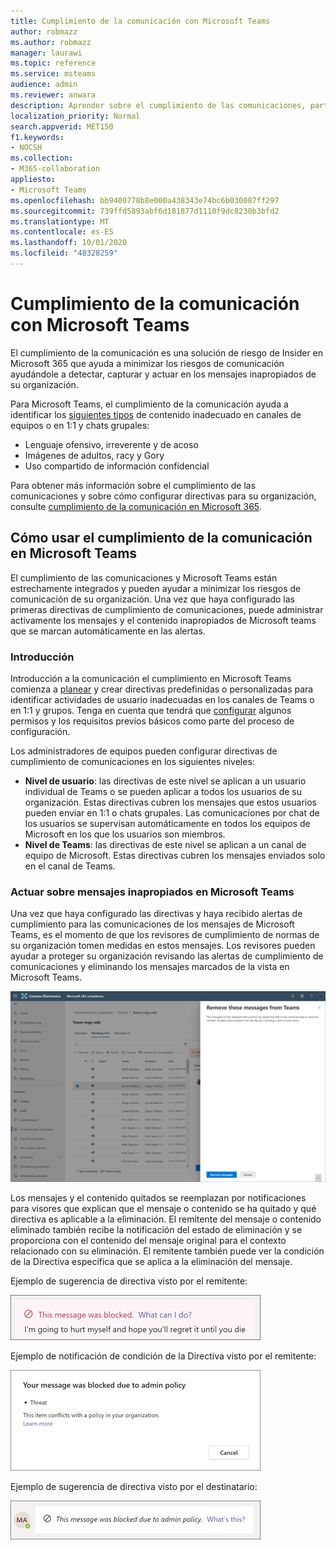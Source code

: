 ```yaml
---
title: Cumplimiento de la comunicación con Microsoft Teams
author: robmazz
ms.author: robmazz
manager: laurawi
ms.topic: reference
ms.service: msteams
audience: admin
ms.reviewer: anwara
description: Aprender sobre el cumplimiento de las comunicaciones, parte de la solución de riesgos de Insider, desde la perspectiva de Microsoft Teams (esta es parte de la funcionalidad de cumplimiento de comunicaciones de M365).
localization_priority: Normal
search.appverid: MET150
f1.keywords:
- NOCSH
ms.collection:
- M365-collaboration
appliesto:
- Microsoft Teams
ms.openlocfilehash: bb9400778b8e000a438343e74bc6b030087ff297
ms.sourcegitcommit: 739ffd5893abf6d181877d1110f9dc8230b3bfd2
ms.translationtype: MT
ms.contentlocale: es-ES
ms.lasthandoff: 10/01/2020
ms.locfileid: "48328259"
---
```

# <a name="communication-compliance-with-microsoft-teams"></a>Cumplimiento de la comunicación con Microsoft Teams

El cumplimiento de la comunicación es una solución de riesgo de Insider en Microsoft 365 que ayuda a minimizar los riesgos de comunicación ayudándole a detectar, capturar y actuar en los mensajes inapropiados de su organización.

Para Microsoft Teams, el cumplimiento de la comunicación ayuda a identificar los [siguientes tipos](https://docs.microsoft.com/microsoft-365/compliance/communication-compliance-feature-reference) de contenido inadecuado en canales de equipos o en 1:1 y chats grupales:

- Lenguaje ofensivo, irreverente y de acoso
- Imágenes de adultos, racy y Gory
- Uso compartido de información confidencial

Para obtener más información sobre el cumplimiento de las comunicaciones y sobre cómo configurar directivas para su organización, consulte [cumplimiento de la comunicación en Microsoft 365](https://docs.microsoft.com/microsoft-365/compliance/communication-compliance).

## <a name="how-to-use-communication-compliance-in-microsoft-teams"></a>Cómo usar el cumplimiento de la comunicación en Microsoft Teams

El cumplimiento de las comunicaciones y Microsoft Teams están estrechamente integrados y pueden ayudar a minimizar los riesgos de comunicación de su organización. Una vez que haya configurado las primeras directivas de cumplimiento de comunicaciones, puede administrar activamente los mensajes y el contenido inapropiados de Microsoft teams que se marcan automáticamente en las alertas.

### <a name="getting-started"></a>Introducción

Introducción a la comunicación el cumplimiento en Microsoft Teams comienza a [planear](https://docs.microsoft.com/microsoft-365/compliance/communication-compliance-plan) y crear directivas predefinidas o personalizadas para identificar actividades de usuario inadecuadas en los canales de Teams o en 1:1 y grupos. Tenga en cuenta que tendrá que [configurar](https://docs.microsoft.com/microsoft-365/compliance/communication-compliance-configure) algunos permisos y los requisitos previos básicos como parte del proceso de configuración.

Los administradores de equipos pueden configurar directivas de cumplimiento de comunicaciones en los siguientes niveles:

- **Nivel de usuario**: las directivas de este nivel se aplican a un usuario individual de Teams o se pueden aplicar a todos los usuarios de su organización. Estas directivas cubren los mensajes que estos usuarios pueden enviar en 1:1 o chats grupales. Las comunicaciones por chat de los usuarios se supervisan automáticamente en todos los equipos de Microsoft en los que los usuarios son miembros.
- **Nivel de Teams**: las directivas de este nivel se aplican a un canal de equipo de Microsoft. Estas directivas cubren los mensajes enviados solo en el canal de Teams.

### <a name="act-on-inappropriate-messages-in-microsoft-teams"></a>Actuar sobre mensajes inapropiados en Microsoft Teams

Una vez que haya configurado las directivas y haya recibido alertas de cumplimiento para las comunicaciones de los mensajes de Microsoft Teams, es el momento de que los revisores de cumplimiento de normas de su organización tomen medidas en estos mensajes. Los revisores pueden ayudar a proteger su organización revisando las alertas de cumplimiento de comunicaciones y eliminando los mensajes marcados de la vista en Microsoft Teams.

![Quitar un mensaje de Teams](./media/communication-compliance-remove-teams-message.png)

Los mensajes y el contenido quitados se reemplazan por notificaciones para visores que explican que el mensaje o contenido se ha quitado y qué directiva es aplicable a la eliminación. El remitente del mensaje o contenido eliminado también recibe la notificación del estado de eliminación y se proporciona con el contenido del mensaje original para el contexto relacionado con su eliminación. El remitente también puede ver la condición de la Directiva específica que se aplica a la eliminación del mensaje.

Ejemplo de sugerencia de directiva visto por el remitente:

![Sugerencia de directiva para el remitente](./media/communication-compliance-warning-1.png)

Ejemplo de notificación de condición de la Directiva visto por el remitente:

![Información de condición de la Directiva para el remitente](./media/communication-compliance-warning-2.png)

Ejemplo de sugerencia de directiva visto por el destinatario:

![Sugerencia de directiva para el destinatario](./media/communication-compliance-warning-3.png)
